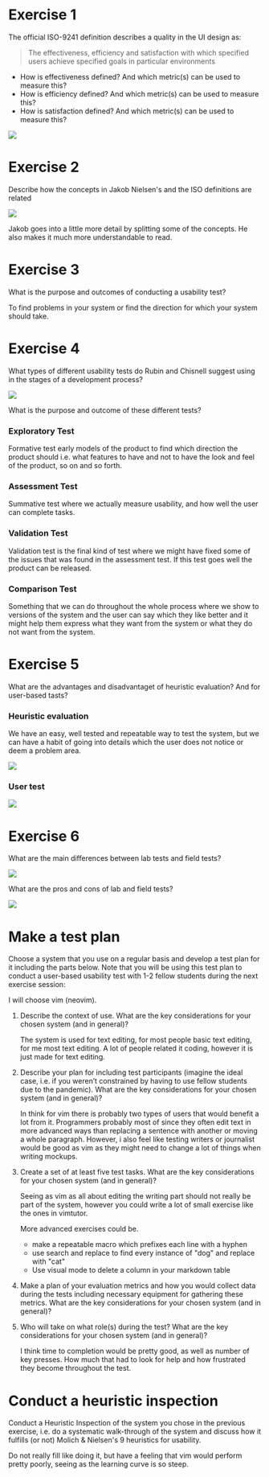 # Exercise 1
The official ISO-9241 definition describes a quality in the UI design as:

> The effectiveness, efficiency and satisfaction with which specified users achieve specified goals in particular environments

- How is effectiveness defined? And which metric(s) can be used to measure this?
- How is efficiency defined? And which metric(s) can be used to measure this?
- How is satisfaction defined? And which metric(s) can be used to measure this?

![](usability.png)

# Exercise 2
Describe how the concepts in Jakob Nielsen's and the ISO definitions are related

![](usability_jakob_nielson.png)

Jakob goes into a little more detail by splitting some of the concepts. He also makes it much more understandable to read.

# Exercise 3
What is the purpose and outcomes of conducting a usability test?

To find problems in your system or find the direction for which your system should take.

# Exercise 4
What types of different usability tests do Rubin and Chisnell suggest using in the stages of a development process?

![](when_to_test.png)

What is the purpose and outcome of these different tests?

### Exploratory Test
Formative test early models of the product to find which direction the product should i.e. what features to have and not to have the look and feel of the product, so on and so forth.

### Assessment Test
Summative test where we actually measure usability, and how well the user can complete tasks.

### Validation Test
Validation test is the final kind of test where we might have fixed some of the issues that was found in the assessment test. If this test goes well the product can be released.

### Comparison Test
Something that we can do throughout the whole process where we show to versions of the system and the user can say which they like better and it might help them express what they want from the system or what they do not want from the system.

# Exercise 5
What are the advantages and disadvantaget of heuristic evaluation? And for user-based tasts?

### Heuristic evaluation
We have an easy, well tested and repeatable way to test the system, but we can have a habit of going into details which the user does not notice or deem a problem area.

![](heuristic.png)

### User test

![](user.png)

# Exercise 6
What are the main differences between lab tests and field tests?

![](lab_field_1.png)

What are the pros and cons of lab and field tests?

![](lab_field_2.png)

# Make a test plan
Choose a system that you use on a regular basis and develop a test plan for it including the parts below. Note that you will be using this test plan to conduct a user-based usability test with 1-2 fellow students during the next exercise session:

I will choose vim (neovim).

1. Describe the context of use. What are the key considerations for your chosen system (and in general)?

    The system is used for text editing, for most people basic text editing, for me most text editing. A lot of people related it coding, however it is just made for text editing.

2. Describe your plan for including test participants (imagine the ideal case, i.e. if you weren’t constrained by having to use fellow students due to the pandemic). What are the key considerations for your chosen system (and in general)?

    In think for vim there is probably two types of users that would benefit a lot from it. Programmers probably most of since they often edit text in more advanced ways than replacing a sentence with another or moving a whole paragraph. However, i also feel like testing writers or journalist would be good as vim as they might need to change a lot of things when writing mockups.

3. Create a set of at least five test tasks. What are the key considerations for your chosen system (and in general)?

    Seeing as vim as all about editing the writing part should not really be part of the system, however you could write a lot of small exercise like the ones in vimtutor.

    More advanced exercises could be.

    - make a repeatable macro which prefixes each line with a hyphen
    - use search and replace to find every instance of "dog" and replace with "cat"
    - Use visual mode to delete a column in your markdown table

4. Make a plan of your evaluation metrics and how you would collect data during the tests including necessary equipment for gathering these metrics. What are the key considerations for your chosen system (and in general)?
5. Who will take on what role(s) during the test? What are the key considerations for your chosen system (and in general)?

    I think time to completion would be pretty good, as well as number of key presses. How much that had to look for help and how frustrated they become throughout the test.

# Conduct a heuristic inspection
Conduct a Heuristic Inspection of the system you chose in the previous exercise, i.e. do a systematic walk-through of the system and discuss how it fulfills (or not) Molich & Nielsen's 9 heuristics for usability.

Do not really fill like doing it, but have a feeling that vim would perform pretty poorly, seeing as the learning curve is so steep.
